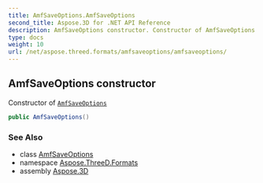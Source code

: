 ```yaml
---
title: AmfSaveOptions.AmfSaveOptions
second_title: Aspose.3D for .NET API Reference
description: AmfSaveOptions constructor. Constructor of AmfSaveOptions
type: docs
weight: 10
url: /net/aspose.threed.formats/amfsaveoptions/amfsaveoptions/
---
```

## AmfSaveOptions constructor

Constructor of [`AmfSaveOptions`](../)

```csharp
public AmfSaveOptions()
```

### See Also

* class [AmfSaveOptions](../)
* namespace [Aspose.ThreeD.Formats](../../amfsaveoptions/)
* assembly [Aspose.3D](../../../)



